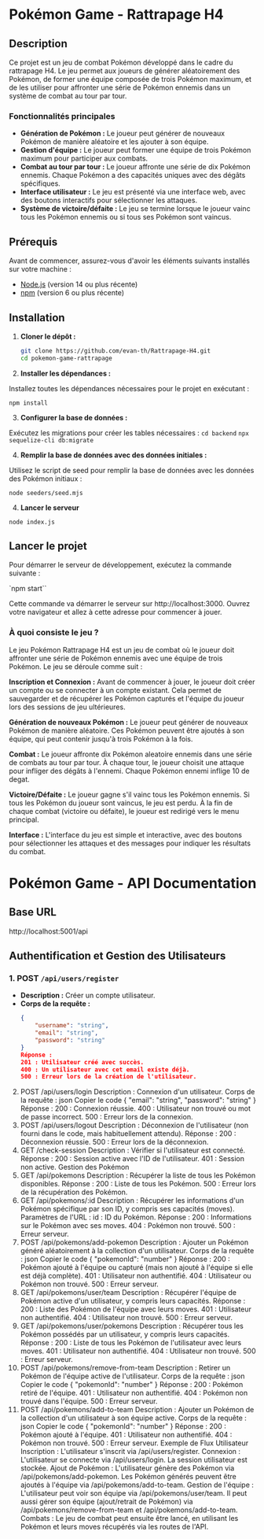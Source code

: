 # Pokémon Game - Rattrapage H4

## Description

Ce projet est un jeu de combat Pokémon développé dans le cadre du rattrapage H4. Le jeu permet aux joueurs de générer aléatoirement des Pokémon, de former une équipe composée de trois Pokémon maximum, et de les utiliser pour affronter une série de Pokémon ennemis dans un système de combat au tour par tour.

### Fonctionnalités principales

- **Génération de Pokémon :** Le joueur peut générer de nouveaux Pokémon de manière aléatoire et les ajouter à son équipe.
- **Gestion d'équipe :** Le joueur peut former une équipe de trois Pokémon maximum pour participer aux combats.
- **Combat au tour par tour :** Le joueur affronte une série de dix Pokémon ennemis. Chaque Pokémon a des capacités uniques avec des dégâts spécifiques.
- **Interface utilisateur :** Le jeu est présenté via une interface web, avec des boutons interactifs pour sélectionner les attaques.
- **Système de victoire/défaite :** Le jeu se termine lorsque le joueur vainc tous les Pokémon ennemis ou si tous ses Pokémon sont vaincus.

## Prérequis

Avant de commencer, assurez-vous d'avoir les éléments suivants installés sur votre machine :

- [Node.js](https://nodejs.org/) (version 14 ou plus récente)
- [npm](https://www.npmjs.com/) (version 6 ou plus récente)

## Installation

1. **Cloner le dépôt :**

   ```bash
   git clone https://github.com/evan-th/Rattrapage-H4.git
   cd pokemon-game-rattrapage

   ```

2. **Installer les dépendances :**

Installez toutes les dépendances nécessaires pour le projet en exécutant :

`npm install`

3. **Configurer la base de données :**

Exécutez les migrations pour créer les tables nécessaires :
`cd backend`
`npx sequelize-cli db:migrate`

4. **Remplir la base de données avec des données initiales :**

Utilisez le script de seed pour remplir la base de données avec les données des Pokémon initiaux :

`node seeders/seed.mjs`

4. **Lancer le serveur**

`node index.js`

## Lancer le projet

Pour démarrer le serveur de développement, exécutez la commande suivante :

`npm start``

Cette commande va démarrer le serveur sur http://localhost:3000. Ouvrez votre navigateur et allez à cette adresse pour commencer à jouer.

### À quoi consiste le jeu ?

Le jeu Pokémon Rattrapage H4 est un jeu de combat où le joueur doit affronter une série de Pokémon ennemis avec une équipe de trois Pokémon. Le jeu se déroule comme suit :

**Inscription et Connexion :** Avant de commencer à jouer, le joueur doit créer un compte ou se connecter à un compte existant. Cela permet de sauvegarder et de récupérer les Pokémon capturés et l'équipe du joueur lors des sessions de jeu ultérieures.

**Génération de nouveaux Pokémon :** Le joueur peut générer de nouveaux Pokémon de manière aléatoire. Ces Pokémon peuvent être ajoutés à son équipe, qui peut contenir jusqu'à trois Pokémon à la fois.

**Combat :** Le joueur affronte dix Pokémon aleatoire ennemis dans une série de combats au tour par tour. À chaque tour, le joueur choisit une attaque pour infliger des dégâts à l'ennemi. Chaque Pokémon ennemi inflige 10 de degat.

**Victoire/Défaite :** Le joueur gagne s'il vainc tous les Pokémon ennemis. Si tous les Pokémon du joueur sont vaincus, le jeu est perdu. À la fin de chaque combat (victoire ou défaite), le joueur est redirigé vers le menu principal.

**Interface :** L'interface du jeu est simple et interactive, avec des boutons pour sélectionner les attaques et des messages pour indiquer les résultats du combat.

# Pokémon Game - API Documentation

## Base URL

http://localhost:5001/api

## Authentification et Gestion des Utilisateurs

### 1. **POST `/api/users/register`**

- **Description :** Créer un compte utilisateur.
- **Corps de la requête :**
  ```json
  {
      "username": "string",
      "email": "string",
      "password": "string"
  }
  Réponse :
  201 : Utilisateur créé avec succès.
  400 : Un utilisateur avec cet email existe déjà.
  500 : Erreur lors de la création de l'utilisateur.
  ```

2. POST /api/users/login
   Description : Connexion d'un utilisateur.
   Corps de la requête :
   json
   Copier le code
   {
   "email": "string",
   "password": "string"
   }
   Réponse :
   200 : Connexion réussie.
   400 : Utilisateur non trouvé ou mot de passe incorrect.
   500 : Erreur lors de la connexion.
3. POST /api/users/logout
   Description : Déconnexion de l'utilisateur (non fourni dans le code, mais habituellement attendu).
   Réponse :
   200 : Déconnexion réussie.
   500 : Erreur lors de la déconnexion.
4. GET /check-session
   Description : Vérifier si l'utilisateur est connecté.
   Réponse :
   200 : Session active avec l'ID de l'utilisateur.
   401 : Session non active.
   Gestion des Pokémon
5. GET /api/pokemons
   Description : Récupérer la liste de tous les Pokémon disponibles.
   Réponse :
   200 : Liste de tous les Pokémon.
   500 : Erreur lors de la récupération des Pokémon.
6. GET /api/pokemons/:id
   Description : Récupérer les informations d'un Pokémon spécifique par son ID, y compris ses capacités (moves).
   Paramètres de l'URL :
   id : ID du Pokémon.
   Réponse :
   200 : Informations sur le Pokémon avec ses moves.
   404 : Pokémon non trouvé.
   500 : Erreur serveur.
7. POST /api/pokemons/add-pokemon
   Description : Ajouter un Pokémon généré aléatoirement à la collection d'un utilisateur.
   Corps de la requête :
   json
   Copier le code
   {
   "pokemonId": "number"
   }
   Réponse :
   200 : Pokémon ajouté à l'équipe ou capturé (mais non ajouté à l'équipe si elle est déjà complète).
   401 : Utilisateur non authentifié.
   404 : Utilisateur ou Pokémon non trouvé.
   500 : Erreur serveur.
8. GET /api/pokemons/user/team
   Description : Récupérer l'équipe de Pokémon active d'un utilisateur, y compris leurs capacités.
   Réponse :
   200 : Liste des Pokémon de l'équipe avec leurs moves.
   401 : Utilisateur non authentifié.
   404 : Utilisateur non trouvé.
   500 : Erreur serveur.
9. GET /api/pokemons/user/pokemons
   Description : Récupérer tous les Pokémon possédés par un utilisateur, y compris leurs capacités.
   Réponse :
   200 : Liste de tous les Pokémon de l'utilisateur avec leurs moves.
   401 : Utilisateur non authentifié.
   404 : Utilisateur non trouvé.
   500 : Erreur serveur.
10. POST /api/pokemons/remove-from-team
    Description : Retirer un Pokémon de l'équipe active de l'utilisateur.
    Corps de la requête :
    json
    Copier le code
    {
    "pokemonId": "number"
    }
    Réponse :
    200 : Pokémon retiré de l'équipe.
    401 : Utilisateur non authentifié.
    404 : Pokémon non trouvé dans l'équipe.
    500 : Erreur serveur.
11. POST /api/pokemons/add-to-team
    Description : Ajouter un Pokémon de la collection d'un utilisateur à son équipe active.
    Corps de la requête :
    json
    Copier le code
    {
    "pokemonId": "number"
    }
    Réponse :
    200 : Pokémon ajouté à l'équipe.
    401 : Utilisateur non authentifié.
    404 : Pokémon non trouvé.
    500 : Erreur serveur.
    Exemple de Flux Utilisateur
    Inscription :
    L'utilisateur s'inscrit via /api/users/register.
    Connexion :
    L'utilisateur se connecte via /api/users/login.
    La session utilisateur est stockée.
    Ajout de Pokémon :
    L'utilisateur génère des Pokémon via /api/pokemons/add-pokemon.
    Les Pokémon générés peuvent être ajoutés à l'équipe via /api/pokemons/add-to-team.
    Gestion de l'équipe :
    L'utilisateur peut voir son équipe via /api/pokemons/user/team.
    Il peut aussi gérer son équipe (ajout/retrait de Pokémon) via /api/pokemons/remove-from-team et /api/pokemons/add-to-team.
    Combats :
    Le jeu de combat peut ensuite être lancé, en utilisant les Pokémon et leurs moves récupérés via les routes de l'API.
